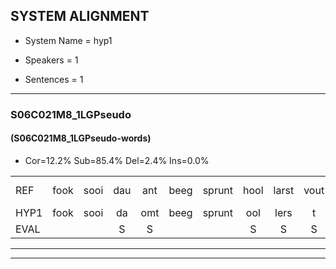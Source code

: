 
## SYSTEM ALIGNMENT

- System Name = hyp1

- Speakers = 1

- Sentences = 1

---

### S06C021M8_1LGPseudo

#### (S06C021M8_1LGPseudo-words)

- Cor=12.2%	Sub=85.4%	Del=2.4%	Ins=0.0%

|  |  |  |  |  |  |  |  |  |  |  |  |  |  |  |  |  |  |  |  |  |  |  |  |  |  |  |  |  |  |  |  |  |  |  |  |  |  |  |  |  |  |
|:--- |:---:|:---:|:---:|:---:|:---:|:---:|:---:|:---:|:---:|:---:|:---:|:---:|:---:|:---:|:---:|:---:|:---:|:---:|:---:|:---:|:---:|:---:|:---:|:---:|:---:|:---:|:---:|:---:|:---:|:---:|:---:|:---:|:---:|:---:|:---:|:---:|:---:|:---:|:---:|:---:|:---:|
| REF | fook | sooi | dau | ant | beeg | sprunt | hool | larst | vout | zwoei | fam | rachts | vaap | sprieuw | keng | swoers | doer | plirt | jien | blard | guul | hoekt | neeuw*(nieuw) | noork*(noord) | vid | zans | leum | haans | spaai | sjalt | * | heik | sank | roen | frijk | eem | schard | grek | dron | snaaf | stuid |
| HYP1 | fook | sooi | da | omt | beeg | sprunt | ool | lers | t | fout | soi | fom | rucht | faap | spreeuw | king | swors | door | pleert | ien | plart | gul | hopt | nel | nort | vit | sant | lum | hant | spai | shal | theik | senk | roen |  | freik | één | schaart | grik | drom | snaafstuit |
| EVAL |  |  | S | S |  |  | S | S | S | S | S | S | S | S | S | S | S | S | S | S | S | S | S | S | S | S | S | S | S | S | S | S | S |  | D | S | S | S | S | S | S |
---

---
